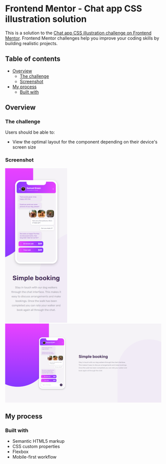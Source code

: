 # Frontend Mentor - Chat app CSS illustration solution

This is a solution to the [Chat app CSS illustration challenge on Frontend Mentor](https://www.frontendmentor.io/challenges/chat-app-css-illustration-O5auMkFqY). Frontend Mentor challenges help you improve your coding skills by building realistic projects. 

## Table of contents

- [Overview](#overview)
  - [The challenge](#the-challenge)
  - [Screenshot](#screenshot)
- [My process](#my-process)
  - [Built with](#built-with)

## Overview

### The challenge

Users should be able to:

- View the optimal layout for the component depending on their device's screen size

### Screenshot
<img alt="screenshot mobile" width="200px" src="screenshot-mobile.png">
<img alt="screenshot desktop" src="screenshot-desktop.png">

## My process

### Built with

- Semantic HTML5 markup
- CSS custom properties
- Flexbox
- Mobile-first workflow